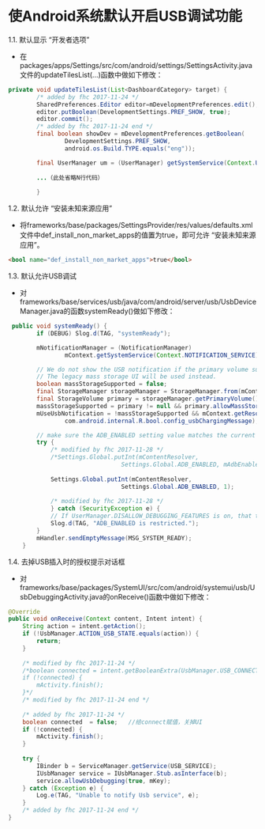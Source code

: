 # 使Android系统默认开启USB调试功能
1.1. 默认显示 “开发者选项”

* 在packages/apps/Settings/src/com/android/settings/SettingsActivity.java文件的updateTilesList(...)函数中做如下修改：

```java
private void updateTilesList(List<DashboardCategory> target) {
        /* added by fhc 2017-11-24 */
        SharedPreferences.Editor editor=mDevelopmentPreferences.edit();
        editor.putBoolean(DevelopmentSettings.PREF_SHOW, true);
        editor.commit();
        /* added by fhc 2017-11-24 end */
        final boolean showDev = mDevelopmentPreferences.getBoolean(
                DevelopmentSettings.PREF_SHOW,
                android.os.Build.TYPE.equals("eng"));

        final UserManager um = (UserManager) getSystemService(Context.USER_SERVICE);
        
        ...（此处省略N行代码）
        
        }
```

1.2. 默认允许 “安装未知来源应用”

* 将frameworks/base/packages/SettingsProvider/res/values/defaults.xml文件中def_install_non_market_apps的值置为true，即可允许 “安装未知来源应用”。

```html
<bool name="def_install_non_market_apps">true</bool>
```

1.3. 默认允许USB调试

* 对frameworks/base/services/usb/java/com/android/server/usb/UsbDeviceManager.java的函数systemReady()做如下修改：

```java
 public void systemReady() {
        if (DEBUG) Slog.d(TAG, "systemReady");

        mNotificationManager = (NotificationManager)
                mContext.getSystemService(Context.NOTIFICATION_SERVICE);

        // We do not show the USB notification if the primary volume supports mass storage.
        // The legacy mass storage UI will be used instead.
        boolean massStorageSupported = false;
        final StorageManager storageManager = StorageManager.from(mContext);
        final StorageVolume primary = storageManager.getPrimaryVolume();
        massStorageSupported = primary != null && primary.allowMassStorage();
        mUseUsbNotification = !massStorageSupported && mContext.getResources().getBoolean(
                com.android.internal.R.bool.config_usbChargingMessage);

        // make sure the ADB_ENABLED setting value matches the current state
        try {
            /* modified by fhc 2017-11-28 */
            /*Settings.Global.putInt(mContentResolver,
                                Settings.Global.ADB_ENABLED, mAdbEnabled ? 1 : 0);*/
                                
            Settings.Global.putInt(mContentResolver,
                                Settings.Global.ADB_ENABLED, 1);
                                
            /* modified by fhc 2017-11-28 */
            } catch (SecurityException e) {
            // If UserManager.DISALLOW_DEBUGGING_FEATURES is on, that this setting can't be changed.
            Slog.d(TAG, "ADB_ENABLED is restricted.");
        }
        mHandler.sendEmptyMessage(MSG_SYSTEM_READY);
    }
```



1.4. 去掉USB插入时的授权提示对话框

* 对frameworks/base/packages/SystemUI/src/com/android/systemui/usb/UsbDebuggingActivity.java的onReceive()函数中做如下修改：

```java
@Override
public void onReceive(Context content, Intent intent) {
    String action = intent.getAction();
    if (!UsbManager.ACTION_USB_STATE.equals(action)) {
        return;
    }
    
    /* modified by fhc 2017-11-24 */
    /*boolean connected = intent.getBooleanExtra(UsbManager.USB_CONNECTED, false);
    if (!connected) {
        mActivity.finish();
    }*/
    /* modified by fhc 2017-11-24 end */
    
    /* added by fhc 2017-11-24 */
    boolean connected  = false;   //给connect赋值，关掉UI
    if (!connected) {
        mActivity.finish();
    }
    
    try {
        IBinder b = ServiceManager.getService(USB_SERVICE);    
        IUsbManager service = IUsbManager.Stub.asInterface(b);
        service.allowUsbDebugging(true, mKey);
    } catch (Exception e) {
        Log.e(TAG, "Unable to notify Usb service", e);
    }
    /* added by fhc 2017-11-24 end */
}         
```


